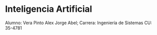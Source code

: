 # Inteligencia Artificial

Alumno: Vera Pinto Alex Jorge Abel;
Carrera: Ingeniería de Sistemas
CU: 35-4781
